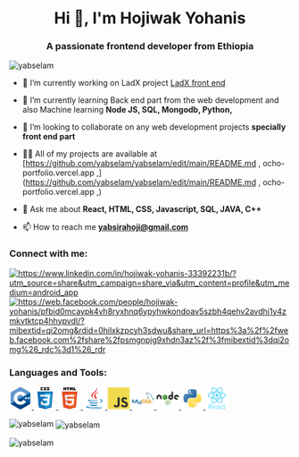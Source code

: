 <h1 align="center">Hi 👋, I'm Hojiwak Yohanis</h1>
<h3 align="center">A passionate frontend developer from Ethiopia</h3>

<p align="left"> <img src="https://komarev.com/ghpvc/?username=yabselam&label=Profile%20views&color=0e75b6&style=flat" alt="yabselam" /> </p>

- 🔭 I’m currently working on LadX project [LadX front end](https://github.com/Lad-Xs)

- 🌱 I’m currently learning Back end part from the web development and also Machine learning **Node JS, SQL, Mongodb, Python,**

- 👯 I’m looking to collaborate on any web development projects **specially front end part**

- 👨‍💻 All of my projects are available at [https://github.com/yabselam/yabselam/edit/main/README.md , ocho-portfolio.vercel.app ,](https://github.com/yabselam/yabselam/edit/main/README.md , ocho-portfolio.vercel.app ,)

- 💬 Ask me about **React, HTML, CSS, Javascript, SQL, JAVA, C++**

- 📫 How to reach me **yabsirahoji@gmail.com**

<h3 align="left">Connect with me:</h3>
<p align="left">
<a href="https://linkedin.com/in/https://www.linkedin.com/in/hojiwak-yohanis-33392231b/?utm_source=share&utm_campaign=share_via&utm_content=profile&utm_medium=android_app" target="blank"><img align="center" src="https://raw.githubusercontent.com/rahuldkjain/github-profile-readme-generator/master/src/images/icons/Social/linked-in-alt.svg" alt="https://www.linkedin.com/in/hojiwak-yohanis-33392231b/?utm_source=share&utm_campaign=share_via&utm_content=profile&utm_medium=android_app" height="30" width="40" /></a>
<a href="https://fb.com/https://web.facebook.com/people/hojiwak-yohanis/pfbid0mcaypk4vh8ryxhnq6ypyhwkondoav5szbh4qehv2avdhj1y4zmkvtktcp4hhypvdl/?mibextid=qi2omg&rdid=0hilxkzpcyh3sdwu&share_url=https%3a%2f%2fweb.facebook.com%2fshare%2fpsmgnpjg9xhdn3az%2f%3fmibextid%3dqi2omg%26_rdc%3d1%26_rdr" target="blank"><img align="center" src="https://raw.githubusercontent.com/rahuldkjain/github-profile-readme-generator/master/src/images/icons/Social/facebook.svg" alt="https://web.facebook.com/people/hojiwak-yohanis/pfbid0mcaypk4vh8ryxhnq6ypyhwkondoav5szbh4qehv2avdhj1y4zmkvtktcp4hhypvdl/?mibextid=qi2omg&rdid=0hilxkzpcyh3sdwu&share_url=https%3a%2f%2fweb.facebook.com%2fshare%2fpsmgnpjg9xhdn3az%2f%3fmibextid%3dqi2omg%26_rdc%3d1%26_rdr" height="30" width="40" /></a>
</p>

<h3 align="left">Languages and Tools:</h3>
<p align="left"> <a href="https://www.w3schools.com/cpp/" target="_blank" rel="noreferrer"> <img src="https://raw.githubusercontent.com/devicons/devicon/master/icons/cplusplus/cplusplus-original.svg" alt="cplusplus" width="40" height="40"/> </a> <a href="https://www.w3schools.com/css/" target="_blank" rel="noreferrer"> <img src="https://raw.githubusercontent.com/devicons/devicon/master/icons/css3/css3-original-wordmark.svg" alt="css3" width="40" height="40"/> </a> <a href="https://www.w3.org/html/" target="_blank" rel="noreferrer"> <img src="https://raw.githubusercontent.com/devicons/devicon/master/icons/html5/html5-original-wordmark.svg" alt="html5" width="40" height="40"/> </a> <a href="https://www.java.com" target="_blank" rel="noreferrer"> <img src="https://raw.githubusercontent.com/devicons/devicon/master/icons/java/java-original.svg" alt="java" width="40" height="40"/> </a> <a href="https://developer.mozilla.org/en-US/docs/Web/JavaScript" target="_blank" rel="noreferrer"> <img src="https://raw.githubusercontent.com/devicons/devicon/master/icons/javascript/javascript-original.svg" alt="javascript" width="40" height="40"/> </a> <a href="https://www.mysql.com/" target="_blank" rel="noreferrer"> <img src="https://raw.githubusercontent.com/devicons/devicon/master/icons/mysql/mysql-original-wordmark.svg" alt="mysql" width="40" height="40"/> </a> <a href="https://nodejs.org" target="_blank" rel="noreferrer"> <img src="https://raw.githubusercontent.com/devicons/devicon/master/icons/nodejs/nodejs-original-wordmark.svg" alt="nodejs" width="40" height="40"/> </a> <a href="https://www.python.org" target="_blank" rel="noreferrer"> <img src="https://raw.githubusercontent.com/devicons/devicon/master/icons/python/python-original.svg" alt="python" width="40" height="40"/> </a> <a href="https://reactjs.org/" target="_blank" rel="noreferrer"> <img src="https://raw.githubusercontent.com/devicons/devicon/master/icons/react/react-original-wordmark.svg" alt="react" width="40" height="40"/> </a> </p>

<p><img align="left" src="https://github-readme-stats.vercel.app/api/top-langs?username=yabselam&show_icons=true&locale=en&layout=compact" alt="yabselam" /></p>

<p>&nbsp;<img align="center" src="https://github-readme-stats.vercel.app/api?username=yabselam&show_icons=true&locale=en" alt="yabselam" /></p>

<p><img align="center" src="https://github-readme-streak-stats.herokuapp.com/?user=yabselam&" alt="yabselam" /></p>

